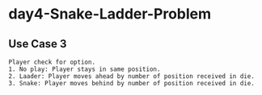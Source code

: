 # day4-Snake-Ladder-Problem
## Use Case 3
    Player check for option.
    1. No play: Player stays in same position.
    2. Laader: Player moves ahead by number of position received in die.
    3. Snake: Player moves behind by number of position received in die.